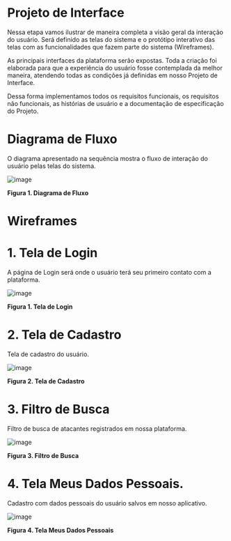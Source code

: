 # Projeto de Interface

Nessa etapa vamos ilustrar de maneira completa a visão geral da interação do usuário. Será definido as telas do sistema e o protótipo interativo das telas com as funcionalidades que fazem parte do sistema (Wireframes).

As principais interfaces da plataforma serão expostas. Toda a criação foi elaborada para que a experiência do usuário fosse contemplada da melhor maneira, atendendo todas as condições já definidas em nosso Projeto de Interface.

Dessa forma implementamos todos os requisitos funcionais, os requisitos não funcionais, as histórias de usuário e a documentação de especificação do Projeto.

# Diagrama de Fluxo

O diagrama apresentado na sequência mostra o fluxo de interação do usuário pelas telas do sistema.

![image](https://github.com/ICEI-PUC-Minas-PMV-ADS/pmv-ads-2023-2-e2-proj-int-t1-time2-futebol/assets/126628545/4c9714df-ca65-4ee8-8a13-bf7d101c6189)

**Figura 1. Diagrama de Fluxo**

# Wireframes

# 1. Tela de Login

A página de Login será onde o usuário terá seu primeiro contato com a plataforma.

![image](https://github.com/ICEI-PUC-Minas-PMV-ADS/pmv-ads-2023-2-e2-proj-int-t1-time2-futebol/assets/126628545/70221e59-44fc-43a6-8051-d0dca08db1e8)

**Figura 1. Tela de Login**

# 2. Tela de Cadastro

Tela de cadastro do usuário.

![image](https://github.com/ICEI-PUC-Minas-PMV-ADS/pmv-ads-2023-2-e2-proj-int-t1-time2-futebol/assets/126628545/0e9c56bb-8fd8-44da-ba18-abc28f71e105)

**Figura 2. Tela de Cadastro**

# 3. Filtro de Busca 

Filtro de busca de atacantes registrados em nossa plataforma.

![image](https://github.com/ICEI-PUC-Minas-PMV-ADS/pmv-ads-2023-2-e2-proj-int-t1-time2-futebol/assets/126628545/3c6159bb-464d-4be5-a228-abc47b107c7c)

**Figura 3. Filtro de Busca**

# 4. Tela Meus Dados Pessoais.

Cadastro com dados pessoais do usuário salvos em nosso aplicativo.

![image](https://github.com/ICEI-PUC-Minas-PMV-ADS/pmv-ads-2023-2-e2-proj-int-t1-time2-futebol/assets/126628545/0eea33c4-6bcd-47e3-9ede-6be3b222a9cf)

**Figura 4. Tela Meus Dados Pessoais**







